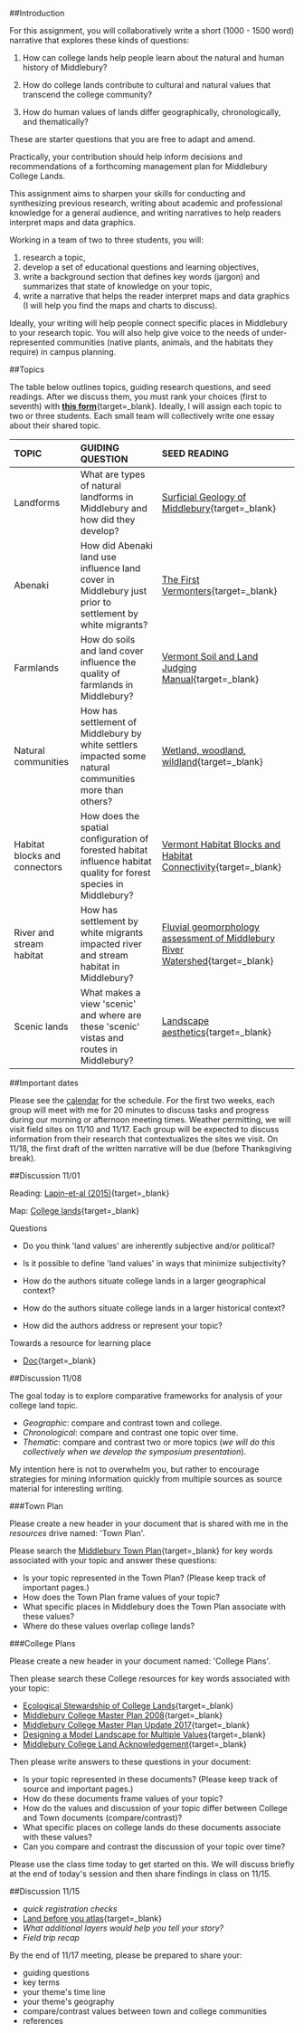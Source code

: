 ##Introduction

For this assignment, you will collaboratively write a short (1000 - 1500 word) narrative that explores these kinds of questions:  

1. How can college lands help people learn about the natural and human history of Middlebury?  

2. How do college lands contribute to cultural and natural values that transcend the college community?   

3. How do human values of lands differ geographically, chronologically, and thematically?  

These are starter questions that you are free to adapt and amend.  

Practically, your contribution should help inform decisions and recommendations of a forthcoming management plan for Middlebury College Lands.     

This assignment aims to sharpen your skills for conducting and synthesizing previous research, writing about academic and professional knowledge for a general audience, and writing narratives to help readers interpret maps and data graphics.      

Working in a team of two to three students, you will:  

1. research a topic,  
2. develop a set of educational questions and learning objectives,
2. write a background section that defines key words (jargon) and summarizes that state of knowledge on your topic,
3. write a narrative that helps the reader interpret maps and data graphics (I will help you find the maps and charts to discuss).  

Ideally, your writing will help people connect specific places in Middlebury to your research topic. You will also help give voice to the needs of under-represented communities (native plants, animals, and the habitats they require) in campus planning.    

##Topics  

The table below outlines topics, guiding research questions, and seed readings. After we discuss them, you must rank your choices (first to seventh) with [**this form**](https://docs.google.com/forms/d/e/1FAIpQLSdGJ32V5bmaa_p-yAkJzxVbVSTajnxjZPAIxkQCoIb6llDvWA/viewform?usp=sf_link){target=_blank}. Ideally, I will assign each topic to two or three students. Each small team will collectively write one essay about their shared topic.    

| TOPIC     | GUIDING QUESTION | SEED READING    |
| :---      | :---      | :---            |
| Landforms | What are types of natural landforms in Middlebury and how did they develop? | [Surficial Geology of Middlebury](https://drive.google.com/file/d/1smQcsgu_pGFCiDI78Otbd56SWsCSJnH0/view?usp=sharing){target=_blank} |         
| Abenaki   | How did Abenaki land use influence land cover in Middlebury just prior to settlement by white migrants? | [The First Vermonters](https://drive.google.com/file/d/1WFO4CHnXXfutRxhGvdi0aKQTdApaDTl_/view?usp=sharing){target=_blank} |
| Farmlands | How do soils and land cover influence the quality of farmlands in Middlebury? | [Vermont Soil and Land Judging Manual](https://drive.google.com/file/d/1nR6CCvjgt0DN1NjdZrAuqUt5PN1USuw_/view?usp=sharing){target=_blank} |  
| Natural communities | How has settlement of Middlebury by white settlers impacted some natural communities more than others? | [Wetland, woodland, wildland](https://drive.google.com/drive/folders/1wxnFUbn7mQcKEDOsVsm_6UHyAYZawKrL?usp=sharing){target=_blank} |  
| Habitat blocks and connectors | How does the spatial configuration of forested habitat influence habitat quality for forest species in Middlebury? | [Vermont Habitat Blocks and Habitat Connectivity](https://drive.google.com/file/d/193cLxcbu7rvmuihviASnIrMBDhQ5UtDq/view?usp=sharing){target=_blank} |
| River and stream habitat | How has settlement by white migrants impacted river and stream habitat in Middlebury? | [Fluvial geomorphology assessment of Middlebury River Watershed](https://drive.google.com/file/d/1QOzBh-67ZFdWZquzD4eN_Th1Hs8D-h5I/view?usp=sharing){target=_blank} |
| Scenic lands | What makes a view 'scenic' and where are these 'scenic' vistas and routes in Middlebury? | [Landscape aesthetics](https://www.nrc.gov/docs/ML1224/ML12241A377.pdf){target=_blank} |

##Important dates  

Please see the [calendar](../calendar.md) for the schedule. For the first two weeks, each group will meet with me for 20 minutes to discuss tasks and progress during our morning or afternoon meeting times. Weather permitting, we will visit field sites on 11/10 and 11/17. Each group will be expected to discuss information from their research that contextualizes the sites we visit. On 11/18, the first draft of the written narrative will be due (before Thanksgiving break).     

##Discussion 11/01  

Reading: [Lapin-et-al (2015)](https://drive.google.com/file/d/1GCJ4sCPexdFn0Pl6MrnAFoH5eCK-VXNO/view){target=_blank}  

Map: [College lands](https://jhowarth.users.earthengine.app/view/middlebury-college-lands){target=_blank}  

Questions  

- Do you think 'land values' are inherently subjective and/or political?  
- Is it possible to define 'land values' in ways that minimize subjectivity?   

- How do the authors situate college lands in a larger geographical context?  
- How do the authors situate college lands in a larger historical context?  

- How did the authors address or represent your topic?  

Towards a resource for learning place   

- [Doc](https://docs.google.com/document/d/1-VmhrizyksETMlo4yQj5zANJ6J_l1Y1qGOZK-ZKxJMQ/edit?usp=sharing){target=_blank}

##Discussion 11/08  

The goal today is to explore comparative frameworks for analysis of your college land topic.  

- _Geographic_: compare and contrast town and college.
- _Chronological_: compare and contrast one topic over time.  
- _Thematic_: compare and contrast two or more topics (_we will do this collectively when we develop the symposium presentation_).     

My intention here is not to overwhelm you, but rather to encourage strategies for mining information quickly from multiple sources as source material for interesting writing.  

###Town Plan  

Please create a new header in your document that is shared with me in the _resources_ drive named: 'Town Plan'.   

Please search the [Middlebury Town Plan](https://cms5.revize.com/revize/middlebury/document_center/Planning%20Zoning/Middlebury-2017-Town-Plan.pdf){target=_blank} for key words associated with your topic and answer these questions:  

- Is your topic represented in the Town Plan? (Please keep track of important pages.)  
- How does the Town Plan frame values of your topic?  
- What specific places in Middlebury does the Town Plan associate with these values?  
- Where do these values overlap college lands?  


###College Plans  

Please create a new header in your document named: 'College Plans'.  

Then please search these College resources for key words associated with your topic:  

- [Ecological Stewardship of College Lands](https://drive.google.com/file/d/1v87djmVVbuYavgJqc4smtb_PXmcmeIHi/view?usp=share_link){target=_blank}  
- [Middlebury College Master Plan 2008](https://drive.google.com/file/d/1Oiv7XVlOQetrJLfz6IFFqlFV1EigegVV/view?usp=sharing){target=_blank}  
- [Middlebury College Master Plan Update 2017](https://drive.google.com/file/d/1XL26rIn97uuNj6BjDNmK3hybBFR6Xez2/view?usp=share_link){target=_blank}  
- [Designing a Model Landscape for Multiple Values](https://drive.google.com/file/d/1x3RhXfjpzcCxNjjhqqU6jBsO16jakFE4/view?usp=share_link){target=_blank}  
- [Middlebury College Land Acknowledgement](https://www.middlebury.edu/office/about/middlebury-land-acknowledgment){target=_blank}  

Then please write answers to these questions in your document:  

- Is your topic represented in these documents? (Please keep track of source and important pages.)  
- How do these documents frame values of your topic?  
- How do the values and discussion of your topic differ between College and Town documents (compare/contrast)?    
- What specific places on college lands do these documents associate with these values?  
- Can you compare and contrast the discussion of your topic over time?    

Please use the class time today to get started on this. We will discuss briefly at the end of today's session and then share findings in class on 11/15.  

##Discussion 11/15  

- _quick registration checks_    
- [Land before you atlas](https://jhowarth.users.earthengine.app/view/middlebury-college-lands){target=_blank}  
- _What additional layers would help you tell your story?_  
- _Field trip recap_  

By the end of 11/17 meeting, please be prepared to share your:    

- guiding questions  
- key terms
- your theme's time line   
- your theme's geography  
- compare/contrast values between town and college communities   
- references    

